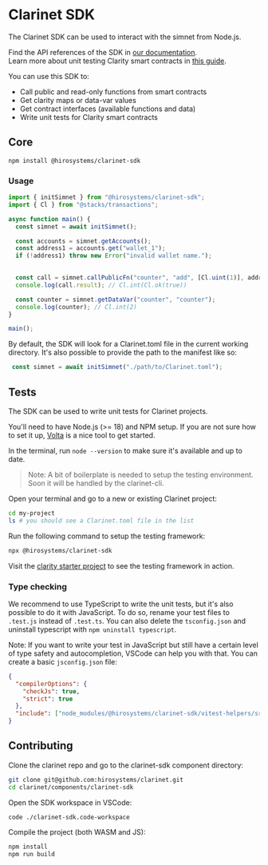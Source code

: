 # Clarinet SDK

The Clarinet SDK can be used to interact with the simnet from Node.js.

Find the API references of the SDK in [our documentation](https://docs.hiro.so/clarinet/feature-guides/clarinet-js-sdk).  
Learn more about unit testing Clarity smart contracts in [this guide](https://docs.hiro.so/clarinet/feature-guides/test-contract-with-clarinet-sdk).

You can use this SDK to:
- Call public and read-only functions from smart contracts
- Get clarity maps or data-var values
- Get contract interfaces (available functions and data)
- Write unit tests for Clarity smart contracts

## Core

```
npm install @hirosystems/clarinet-sdk
```

### Usage

```ts
import { initSimnet } from "@hirosystems/clarinet-sdk";
import { Cl } from "@stacks/transactions";

async function main() {
  const simnet = await initSimnet();

  const accounts = simnet.getAccounts();
  const address1 = accounts.get("wallet_1");
  if (!address1) throw new Error("invalid wallet name.");
  

  const call = simnet.callPublicFn("counter", "add", [Cl.uint(1)], address1);
  console.log(call.result); // Cl.int(Cl.ok(true))

  const counter = simnet.getDataVar("counter", "counter");
  console.log(counter); // Cl.int(2)
}

main();
```


By default, the SDK will look for a Clarinet.toml file in the current working directory.
It's also possible to provide the path to the manifest like so:
```ts
 const simnet = await initSimnet("./path/to/Clarinet.toml");
```

## Tests

The SDK can be used to write unit tests for Clarinet projects.  

You'll need to have Node.js (>= 18) and NPM setup. If you are not sure how to set it up, [Volta](https://volta.sh/) is a nice tool to get started.

In the terminal, run `node --version` to make sure it's available and up to date.

> Note: A bit of boilerplate is needed to setup the testing environment. Soon it will be handled by the clarinet-cli.

Open your terminal and go to a new or existing Clarinet project:

```sh
cd my-project
ls # you should see a Clarinet.toml file in the list
```

Run the following command to setup the testing framework:

```sh
npx @hirosystems/clarinet-sdk
```

Visit the [clarity starter project](https://github.com/hirosystems/clarity-starter/tree/170224c9dd3bde185f194a9036c5970f44c596cd) to see the testing framework in action.


### Type checking

We recommend to use TypeScript to write the unit tests, but it's also possible to do it with JavaScript. To do so, rename your test files to `.test.js` instead of `.test.ts`. You can also delete the `tsconfig.json` and uninstall typescript with `npm uninstall typescript`. 

Note: If you want to write your test in JavaScript but still have a certain level of type safety and autocompletion, VSCode can help you with that. You can create a basic `jsconfig.json` file:

```json
{
  "compilerOptions": {
    "checkJs": true,
    "strict": true
  },
  "include": ["node_modules/@hirosystems/clarinet-sdk/vitest-helpers/src", "unit-tests"]
}
```

## Contributing

Clone the clarinet repo and go to the clarinet-sdk component directory:
```sh
git clone git@github.com:hirosystems/clarinet.git
cd clarinet/components/clarinet-sdk
```

Open the SDK workspace in VSCode:
```sh
code ./clarinet-sdk.code-workspace
```

Compile the project (both WASM and JS):
```sh
npm install
npm run build
```
